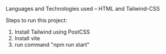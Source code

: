 Languages and Technologies used – HTML and Tailwind-CSS

Steps to run this project:
1. Install Tailwind using PostCSS
2. Install vite
3. run command "npm run start"
